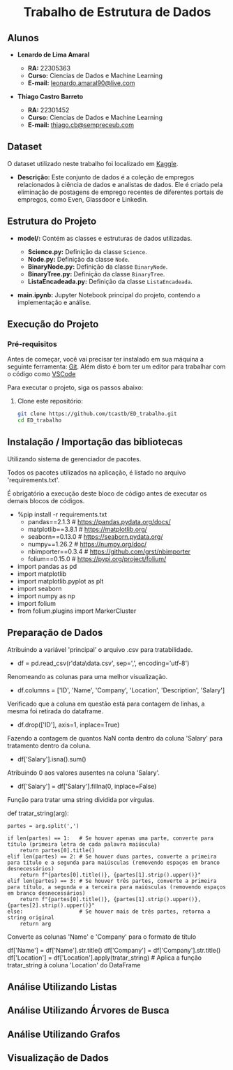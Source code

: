 <h1 align="center">Trabalho de Estrutura de Dados</h1>

## Alunos
- **Lenardo de Lima Amaral**
  - **RA:** 22305363
  - **Curso:** Ciencias de Dados e Machine Learning
  - **E-mail:** leonardo.amaral90@live.com

- **Thiago Castro Barreto**
  - **RA:** 22301452
  - **Curso:** Ciencias de Dados e Machine Learning
  - **E-mail:** thiago.cb@sempreceub.com

## Dataset
O dataset utilizado neste trabalho foi localizado em [Kaggle](https://www.kaggle.com/datasets/shushant/data-science-job-dataset/).
- **Descrição:** Este conjunto de dados é a coleção de empregos relacionados à ciência de dados e analistas de dados. Ele é criado pela eliminação de postagens de emprego recentes de diferentes portais de empregos, como Even, Glassdoor e Linkedin.

## Estrutura do Projeto
- **model/:** Contém as classes e estruturas de dados utilizadas.
  - **Science.py:** Definição da classe `Science`.
  - **Node.py:** Definição da classe `Node`.
  - **BinaryNode.py:** Definição da classe `BinaryNode`.
  - **BinaryTree.py:** Definição da classe `BinaryTree`.
  - **ListaEncadeada.py:** Definição da classe `ListaEncadeada`.

- **main.ipynb:** Jupyter Notebook principal do projeto, contendo a implementação e análise.

## Execução do Projeto

### Pré-requisitos
Antes de começar, você vai precisar ter instalado em sua máquina a seguinte ferramenta:
[Git](https://git-scm.com). Além disto é bom ter um editor para trabalhar com o código como [VSCode](https://code.visualstudio.com/)

Para executar o projeto, siga os passos abaixo:

1. Clone este repositório:
   ```bash
   git clone https://github.com/tcastb/ED_trabalho.git
   cd ED_trabalho
   ```

## Instalação / Importação das bibliotecas
Utilizando sistema de gerenciador de pacotes.

Todos os pacotes utilizados na aplicação, é listado no arquivo 'requirements.txt'. 

É obrigatório a execução deste bloco de código antes de executar os demais blocos de códigos.
- %pip install -r requirements.txt
  - pandas==2.1.3 # https://pandas.pydata.org/docs/
  - matplotlib==3.8.1 # https://matplotlib.org/
  - seaborn==0.13.0 # https://seaborn.pydata.org/
  - numpy==1.26.2 # https://numpy.org/doc/
  - nbimporter==0.3.4 # https://github.com/grst/nbimporter
  - folium==0.15.0 # https://pypi.org/project/folium/
- import pandas as pd
- import matplotlib
- import matplotlib.pyplot as plt
- import seaborn
- import numpy as np
- import folium
- from folium.plugins import MarkerCluster

## Preparação de Dados
Atribuindo a variável 'principal' o arquivo .csv para tratabilidade.
 - df = pd.read_csv(r'data\data.csv', sep=',', encoding='utf-8')

Renomeando as colunas para uma melhor visualização.
 - df.columns = ['ID', 'Name', 'Company', 'Location', 'Description', 'Salary']

Verificado que a coluna em questão está para contagem de linhas, a mesma foi retirada do dataframe.
 - df.drop(['ID'], axis=1, inplace=True)

Fazendo a contagem de quantos NaN conta dentro da coluna 'Salary' para tratamento dentro da coluna.
 - df['Salary'].isna().sum()

Atribuindo 0 aos valores ausentes na coluna 'Salary'.
 - df['Salary'] = df['Salary'].fillna(0, inplace=False)

Função para tratar uma string dividida por vírgulas.

  def tratar_string(arg):
    
    partes = arg.split(',')
    
    if len(partes) == 1:   # Se houver apenas uma parte, converte para título (primeira letra de cada palavra maiúscula)
        return partes[0].title()
    elif len(partes) == 2: # Se houver duas partes, converte a primeira para título e a segunda para maiúsculas (removendo espaços em branco desnecessários)
        return f"{partes[0].title()}, {partes[1].strip().upper()}"
    elif len(partes) == 3: # Se houver três partes, converte a primeira para título, a segunda e a terceira para maiúsculas (removendo espaços em branco desnecessários)
        return f"{partes[0].title()}, {partes[1].strip().upper()}, {partes[2].strip().upper()}"
    else:                  # Se houver mais de três partes, retorna a string original
        return arg

Converte as colunas 'Name' e 'Company' para o formato de título

 df['Name'] = df['Name'].str.title()
 df['Company'] = df['Company'].str.title()
 df['Location'] = df['Location'].apply(tratar_string)  # Aplica a função tratar_string à coluna 'Location' do DataFrame
## Análise Utilizando Listas

## Análise Utilizando Árvores de Busca

## Análise Utilizando Grafos

## Visualização de Dados

